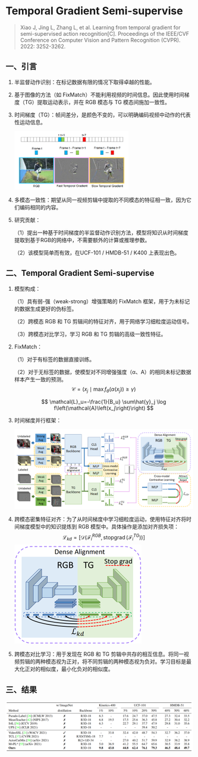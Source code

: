 # Temporal Gradient Semi-supervise

> Xiao J, Jing L, Zhang L, et al. Learning from temporal gradient for semi-supervised action recognition[C]. Proceedings of the IEEE/CVF Conference on Computer Vision and Pattern Recognition (CVPR). 2022: 3252-3262.

## 一、引言

1. 半监督动作识别：在标记数据有限的情况下取得卓越的性能。

2. 基于图像的方法（如 FixMatch）不能利用视频的时间信息。因此使用时间梯度（TG）提取运动表示，并在 RGB 模态与 TG 模态间施加一致性。

3. 时间梯度（TG）：帧间差分，是颜色不变的，可以明确编码视频中动作的代表性运动信息。

   <img src="images/151.png" alt="151" style="zoom:30%;" />

4. 多模态一致性：期望从同一视频剪辑中提取的不同模态的特征相一致，因为它们编码相同的内容。

5. 研究贡献：

   （1）提出一种基于时间梯度的半监督动作识别方法，模型将知识从时间梯度提取到基于RGB的网络中，不需要额外的计算或推理参数。

   （2）该模型简单而有效，在UCF-101 / HMDB-51 / K400 上表现出色。

## 二、Temporal Gradient Semi-supervise

1. 模型构成：

   （1）具有弱-强（weak-strong）增强策略的 FixMatch 框架，用于为未标记的数据生成更好的伪标签。

   （2）跨模态 RGB 和 TG 剪辑间的特征对齐，用于网络学习细粒度运动信号。

   （3）跨模态对比学习，学习 RGB 和 TG 剪辑的高级一致性特征。

2. FixMatch：

   （1）对于有标签的数据直接训练。

   （2）对于无标签的数据，使模型对不同增强强度（α、Α）的相同未标记数据样本产生一致的预测。
   $$
   \mathcal{C}=\left( x_j \mid \max f_\theta\left(\alpha\left(x_j\right)\right) \geq \gamma \right)
   $$

   $$
   \mathcal{L}_u=-\frac{1}{B_u} \sum\hat{y}_j \log f\left(\mathcal{A}\left(x_j\right)\right)
   $$

3. 时间梯度并行框架：

   <img src="images/152.png" alt="152" style="zoom:50%;" />

4. 跨模态密集特征对齐：为了从时间梯度中学习细粒度运动，使用特征对齐将时间梯度模型中的知识提炼到 RGB 模型中。具体操作是添加对齐损失项：
   $$
   \mathcal{L}_{k d}=\left[\mathcal{D}\left(\mathcal{F}_i^{R G B}, \operatorname{stopgrad}\left(\mathcal{F}_i^{T G}\right)\right)\right]
   $$
   <img src="images/153.png" alt="153" style="zoom:50%;" />

5. 跨模态对比学习：用于发现在 RGB 和 TG 剪辑中共存的相互信息。将同一视频剪辑的两种模态视为正对，将不同剪辑的两种模态视为负对。学习目标是最大化正对的相似度，最小化负对的相似度。

## 三、结果

![154](images/154.png)